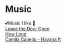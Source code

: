 # Music
💕Music I like 🌸<br>
[Leave the Door Open](https://www.youtube.com/watch?v=adLGHcj_fmA)<br>
[How Long](https://www.youtube.com/watch?v=CwfoyVa980U)<br>
[Camila Cabello - Havana ft](https://www.youtube.com/watch?v=BQ0mxQXmLsk)<br>
[]()<br>
[]()<br>
[]()<br>
[]()<br>
